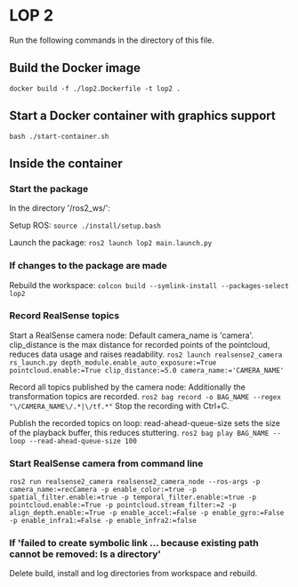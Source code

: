 
# LOP 2

Run the following commands in the directory of this file.


## Build the Docker image

`docker build -f ./lop2.Dockerfile -t lop2 .`


## Start a Docker container with graphics support

`bash ./start-container.sh`


## Inside the container

### Start the package

In the directory '/ros2_ws/':

Setup ROS:
`source ./install/setup.bash`

Launch the package:
`ros2 launch lop2 main.launch.py`


### If changes to the package are made

Rebuild the workspace:
`colcon build --symlink-install --packages-select lop2`


### Record RealSense topics

Start a RealSense camera node:
Default camera_name is 'camera'.
clip_distance is the max distance for recorded points of the pointcloud,
reduces data usage and raises readability.
`ros2 launch realsense2_camera rs_launch.py depth_module.enable_auto_exposure:=True pointcloud.enable:=True clip_distance:=5.0 camera_name:='CAMERA_NAME'`

Record all topics published by the camera node:
Additionally the transformation topics are recorded.
`ros2 bag record -o BAG_NAME --regex "\/CAMERA_NAME\/.*|\/tf.*"`
Stop the recording with Ctrl+C.

Publish the recorded topics on loop:
read-ahead-queue-size sets the size of the playback buffer, this reduces stuttering.
`ros2 bag play BAG_NAME --loop --read-ahead-queue-size 100`


### Start RealSense camera from command line

`ros2 run realsense2_camera realsense2_camera_node --ros-args -p camera_name:=recCamera -p enable_color:=true -p spatial_filter.enable:=true -p temporal_filter.enable:=true -p pointcloud.enable:=True -p pointcloud.stream_filter:=2 -p align_depth.enable:=True -p enable_accel:=False -p enable_gyro:=False -p enable_infra1:=False -p enable_infra2:=false`


### If 'failed to create symbolic link ... because existing path cannot be removed: Is a directory'

Delete build, install and log directories from workspace and rebuild.
